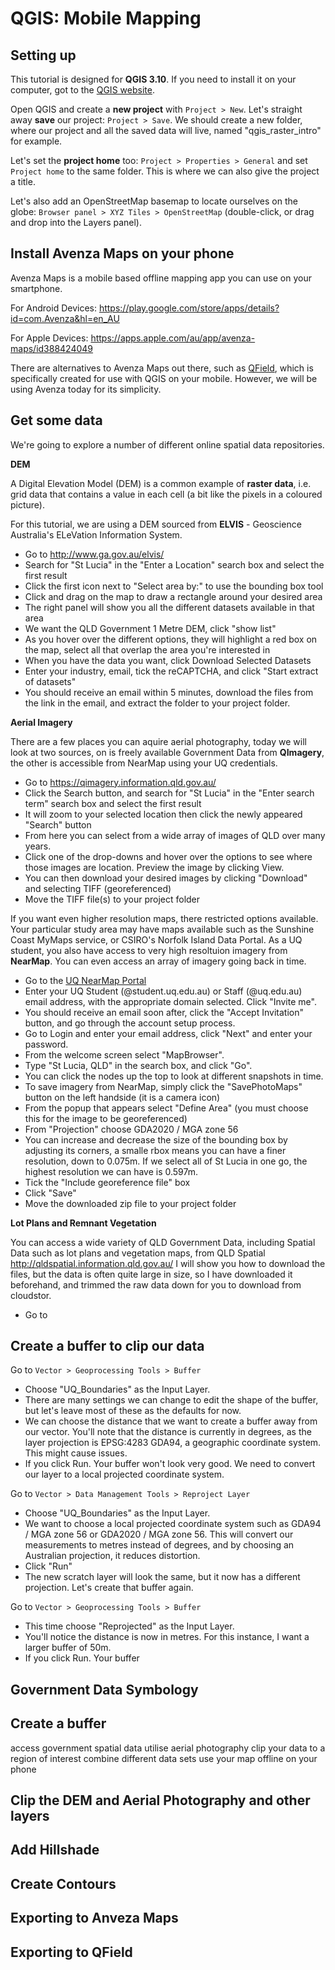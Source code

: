 # QGIS: Mobile Mapping

## Setting up

This tutorial is designed for **QGIS 3.10**. If you need to install it on your computer, got to the [QGIS website](https://qgis.org/en/site/forusers/download.html).

Open QGIS and create a **new project** with `Project > New`.
Let's straight away **save** our project: `Project > Save`. We should create a new folder, where our project and all the saved data will live, named "qgis_raster_intro" for example.

Let's set the **project home** too: `Project > Properties > General` and set `Project home` to the same folder. This is where we can also give the project a title.

Let's also add an OpenStreetMap basemap to locate ourselves on the globe: `Browser panel > XYZ Tiles > OpenStreetMap` (double-click, or drag and drop into the Layers panel).

## Install Avenza Maps on your phone

Avenza Maps is a mobile based offline mapping app you can use on your smartphone. 

For Android Devices: https://play.google.com/store/apps/details?id=com.Avenza&hl=en_AU

For Apple Devices: https://apps.apple.com/au/app/avenza-maps/id388424049

There are alternatives to Avenza Maps out there, such as [QField](https://qfield.org/), which is specifically created for use with QGIS on your mobile.
However, we will be using Avenza today for its simplicity. 

## Get some data

We're going to explore a number of different online spatial data repositories.

**DEM**

A Digital Elevation Model (DEM) is a common example of **raster data**, i.e. grid data that contains a value in each cell (a bit like the pixels in a coloured picture).

For this tutorial, we are using a DEM sourced from **ELVIS** - Geoscience Australia's ELeVation Information System.

* Go to http://www.ga.gov.au/elvis/
* Search for "St Lucia" in the "Enter a Location" search box and select the first result
* Click the first icon next to "Select area by:" to use the bounding box tool
* Click and drag on the map to draw a rectangle around your desired area
* The right panel will show you all the different datasets available in that area
* We want the QLD Government 1 Metre DEM, click "show list"
* As you hover over the different options, they will highlight a red box on the map, select all that overlap the area you're interested in
* When you have the data you want, click Download Selected Datasets
* Enter your industry, email, tick the reCAPTCHA, and click "Start extract of datasets"
* You should receive an email within 5 minutes, download the files from the link in the email, and extract the folder to your project folder.

**Aerial Imagery**

There are a few places you can aquire aerial photography, today we will look at two sources, on is freely available Government Data from **QImagery**, the other is accessible from NearMap using your UQ credentials.

* Go to https://qimagery.information.qld.gov.au/
* Click the Search button, and search for "St Lucia" in the "Enter search term" search box and select the first result
* It will zoom to your selected location then click the newly appeared "Search" button
* From here you can select from a wide array of images of QLD over many years.
* Click one of the drop-downs and hover over the options to see where those images are location. Preview the image by clicking View.
* You can then download your desired images by clicking "Download" and selecting TIFF (georeferenced)
* Move the TIFF file(s) to your project folder

If you want even higher resolution maps, there restricted options available. Your particular study area may have maps available such as the Sunshine Coast MyMaps service, or CSIRO's Norfolk Island Data Portal.
As a UQ student, you also have access to very high resoltuion imagery from **NearMap**. You can even access an array of imagery going back in time.

* Go to the [UQ NearMap Portal](https://admin.nearmap.com/invitation/domain-signup?token=q9WIbXMtna1iskb2meNGhKpCaQp3WTRbMhXpQVGWkKouKUeqzkpjNznC_Ogz5iKYiw0Ev7vym2Ykaj_W_V4dBbTzR6qUX2eTDsNHpBuR4XbU9vDRxQN_Rg==)
* Enter your UQ Student (@student.uq.edu.au) or Staff (@uq.edu.au) email address, with the appropriate domain selected. Click "Invite me".
* You should receive an email soon after, click the "Accept Invitation" button, and go through the account setup process.
* Go to Login and enter your email address, click "Next" and enter your password.
* From the welcome screen select "MapBrowser".
* Type "St Lucia, QLD" in the search box, and click "Go".
* You can click the nodes up the top to look at different snapshots in time.
* To save imagery from NearMap, simply click the "SavePhotoMaps" button on the left handside (it is a camera icon)
* From the popup that appears select "Define Area" (you must choose this for the image to be georeferenced)
* From "Projection" choose GDA2020 / MGA zone 56
* You can increase and decrease the size of the bounding box by adjusting its corners, a smalle rbox means you can have a finer resolution, down to 0.075m. If we select all of St Lucia in one go, the highest resolution we can have is 0.597m.
* Tick the "Include georeference file" box
* Click "Save"
* Move the downloaded zip file to your project folder

**Lot Plans and Remnant Vegetation**


You can access a wide variety of QLD Government Data, including Spatial Data such as lot plans and vegetation maps, from QLD Spatial http://qldspatial.information.qld.gov.au/
I will show you how to download the files, but the data is often quite large in size, so I have downloaded it beforehand, and trimmed the raw data down for you to download from cloudstor.

* Go to 

## Create a buffer to clip our data

Go to `Vector > Geoprocessing Tools > Buffer`
* Choose "UQ_Boundaries" as the Input Layer.
* There are many settings we can change to edit the shape of the buffer, but let's leave most of these as the defaults for now.
* We can choose the distance that we want to create a buffer away from our vector. You'll note that the distance is currently in degrees, as the layer projection is EPSG:4283 GDA94, a geographic coordinate system. This might cause issues.
* If you click Run. Your buffer won't look very good. We need to convert our layer to a local projected coordinate system.

Go to `Vector > Data Management Tools > Reproject Layer`
* Choose "UQ_Boundaries" as the Input Layer.
* We want to choose a local projected coordinate system such as GDA94 / MGA zone 56 or GDA2020 / MGA zone 56. This will convert our measurements to metres instead of degrees, and by choosing an Australian projection, it reduces distortion.
* Click "Run"
* The new scratch layer will look the same, but it now has a different projection. Let's create that buffer again.

Go to `Vector > Geoprocessing Tools > Buffer`
* This time choose "Reprojected" as the Input Layer.
* You'll notice the distance is now in metres. For this instance, I want a larger buffer of 50m.
* If you click Run. Your buffer 




## Government Data Symbology



## Create a buffer

access government spatial data
utilise aerial photography
clip your data to a region of interest
combine different data sets
use your map offline on your phone

## Clip the DEM and Aerial Photography and other layers

## Add Hillshade

## Create Contours

## Exporting to Anveza Maps

## Exporting to QField


